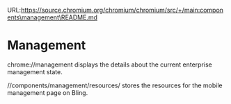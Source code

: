 URL:https://source.chromium.org/chromium/chromium/src/+/main:components\management\README.md
# Management

chrome://management displays the details about the current enterprise management
state.

//components/management/resources/ stores the resources for the mobile
management page on Bling.
